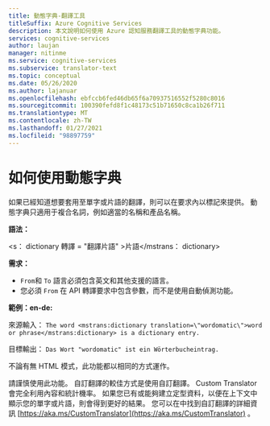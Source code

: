 ```yaml
---
title: 動態字典-翻譯工具
titleSuffix: Azure Cognitive Services
description: 本文說明如何使用 Azure 認知服務翻譯工具的動態字典功能。
services: cognitive-services
author: laujan
manager: nitinme
ms.service: cognitive-services
ms.subservice: translator-text
ms.topic: conceptual
ms.date: 05/26/2020
ms.author: lajanuar
ms.openlocfilehash: ebfccb6fed46db65f6a70937516552f5280c8016
ms.sourcegitcommit: 100390fefd8f1c48173c51b71650c8ca1b26f711
ms.translationtype: MT
ms.contentlocale: zh-TW
ms.lasthandoff: 01/27/2021
ms.locfileid: "98897759"
---
```

# <a name="how-to-use-a-dynamic-dictionary"></a>如何使用動態字典

如果已經知道想要套用至單字或片語的翻譯，則可以在要求內以標記來提供。 動態字典只適用于複合名詞，例如適當的名稱和產品名稱。

**語法：**

<s： dictionary 轉譯 = "翻譯片語" >片語</mstrans： dictionary>

**需求：**

* `From`和 `To` 語言必須包含英文和其他支援的語言。 
* 您必須 `From` 在 API 轉譯要求中包含參數，而不是使用自動偵測功能。 

**範例：en-de:**

來源輸入： `The word <mstrans:dictionary translation=\"wordomatic\">word or phrase</mstrans:dictionary> is a dictionary entry.`

目標輸出： `Das Wort "wordomatic" ist ein Wörterbucheintrag.`

不論有無 HTML 模式，此功能都以相同的方式運作。

請謹慎使用此功能。 自訂翻譯的較佳方式是使用自訂翻譯。 Custom Translator 會完全利用內容和統計機率。 如果您已有或能夠建立定型資料，以便在上下文中顯示您的單字或片語，則會得到更好的結果。 您可以在中找到自訂翻譯的詳細資訊 [https://aka.ms/CustomTranslator](https://aka.ms/CustomTranslator) 。